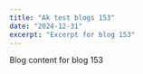 ```yaml
---
title: "Ak test blogs 153"
date: "2024-12-31"
excerpt: "Excerpt for blog 153"
---
```


Blog content for blog 153
